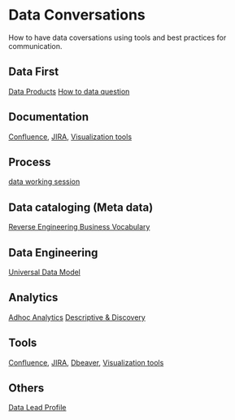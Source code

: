 # Data Conversations

How to have data coversations using tools and best practices for communication.

## Data First
  [Data Products](https://github.com/gsnaveen/Data-Conversations/blob/main/dataProducts)
  [How to data question](https://github.com/gsnaveen/Data-Conversations/blob/main/turningEveryQuestionIntoDataQuestion)
  
  
## Documentation
  [Confluence](https://github.com/gsnaveen/Data-Conversations/blob/main/Confluence%20documentation),
  [JIRA](https://github.com/gsnaveen/Data-Conversations/blob/main/JIRA),
  [Visualization tools](https://github.com/gsnaveen/Data-Conversations/blob/main/visual%20collaboration) 

  
## Process
  [data working session](https://github.com/gsnaveen/Data-Conversations/blob/main/workingSessionData)

    
## Data cataloging (Meta data)
  [Reverse Engineering Business Vocabulary](https://github.com/gsnaveen/Data-Conversations/blob/main/reverseEngineeringBusinessVocab)

  
## Data Engineering
  [Universal Data Model](https://github.com/gsnaveen/Data-Conversations/blob/main/UniversalDataModels)


## Analytics
  [Adhoc Analytics](https://github.com/gsnaveen/Data-Conversations/blob/main/adhocAnalysisRequest.sql)
  [Descriptive & Discovery ](https://github.com/gsnaveen/Data-Conversations/blob/main/descriptiveAnalytics%26Discovery)

  
## Tools
  [Confluence](https://github.com/gsnaveen/Data-Conversations/blob/main/Confluence%20documentation),
  [JIRA](https://github.com/gsnaveen/Data-Conversations/blob/main/JIRA),
  [Dbeaver](https://dbeaver.io/),
  [Visualization tools](https://github.com/gsnaveen/Data-Conversations/blob/main/visual%20collaboration) 


## Others  
  [Data Lead Profile](https://github.com/gsnaveen/Data-Conversations/blob/main/dataLeadProfile)

